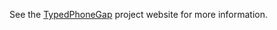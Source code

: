 See the
[TypedPhoneGap](http://intellifactory.github.com/TypedPhoneGap)
project website for more information.
